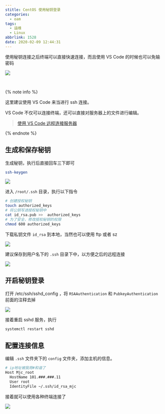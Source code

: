```yaml
---
stitle: CentOS 使用秘钥登录
categories:
  - oam
tags:
  - 运维
  - Linux
abbrlink: 1528
date: 2020-02-09 12:44:31
---
```




使用秘钥连接之后终端可以直接快速连接，而且使用  VS Code 的时候也可以免输密码

![](https://markdown.yeek.top/20200209201052.png)



<!-- more -->

<br>

{% note info %}

这里建议使用 VS Code 来当进行 ssh 连接。

VS Code 不仅可以连接终端，还可以直接对服务器上的文件进行编辑。

> [使用 VS Code 远程连接服务器](/post/19479.html)

{% endnote %}



## 生成和保存秘钥

生成秘钥，执行后直接回车三下即可

```bash
ssh-keygen
```

![](https://markdown.yeek.top/20200209184309.png)



进入 `/root/.ssh` 目录，执行以下指令

```bash
# 创建授权秘钥
touch authorized_keys
# 将公钥写进授权秘钥中
cat id_rsa.pub >>  authorized_keys
# 为了安全，修改授权秘钥的权限
chmod 600 authorized_keys
```



下载私钥文件 `id_rsa` 到本地，当然也可以使用 ftp 或者 sz 

![](https://markdown.yeek.top/20200209185252.png)



建议保存到用户名下的 `.ssh` 目录下中，以方便之后的远程连接

![](https://markdown.yeek.top/20200209201512.png)





## 开启秘钥登录

打开 /etc/ssh/sshd_config ，将 `RSAAuthentication` 和 `PubkeyAuthentication` 前面的注释去掉

![](https://markdown.yeek.top/20200209200107.png)



接着重启 sshd 服务，执行

```bash
systemctl restart sshd
```





## 配置连接信息

编辑 `.ssh` 文件夹下的 `config` 文件夹，添加主机的信息。

```bash
# ip地址被我用#和谐了
Host Mjc_root
  HostName 101.###.###.11
  User root
  IdentityFile ~/.ssh/id_rsa_mjc
```



接着就可以使用各种终端连接了

![](https://markdown.yeek.top/20200209201052.png)



